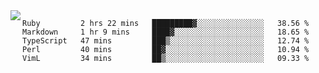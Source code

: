 

<a href="https://github.com/anuraghazra/github-readme-stats">
  <img align="left" src="https://github-readme-stats.vercel.app/api?username=kfly8&count_private=true&show_icons=true&theme=calm" />
</a>


<!--START_SECTION:waka-->
```text
Ruby         2 hrs 22 mins   █████████▓░░░░░░░░░░░░░░░   38.56 % 
Markdown     1 hr 9 mins     ████▓░░░░░░░░░░░░░░░░░░░░   18.65 % 
TypeScript   47 mins         ███▒░░░░░░░░░░░░░░░░░░░░░   12.74 % 
Perl         40 mins         ██▓░░░░░░░░░░░░░░░░░░░░░░   10.94 % 
VimL         34 mins         ██▒░░░░░░░░░░░░░░░░░░░░░░   09.33 % 
```
<!--END_SECTION:waka-->
